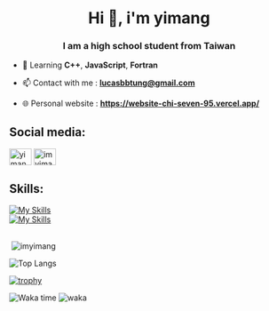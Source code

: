 
<h1 align="center">Hi 👋, i'm yimang</h1>
<h3 align="center">I am a high school student from Taiwan</h3>


- 🌱 Learning **C++**, **JavaScript**, **Fortran**

- 📫 Contact with me : **lucasbbtung@gmail.com**

- 🌐 Personal website : **https://website-chi-seven-95.vercel.app/**

## Social media:
<p align="left">
<a href="https://instagram.com/yimang__" target="blank"><img align="center" src="https://raw.githubusercontent.com/rahuldkjain/github-profile-readme-generator/master/src/images/icons/Social/instagram.svg" alt="yimang__" height="30" width="40" /></a>
<a href="https://twitter.com/imyimang" target="blank"><img align="center" src="https://raw.githubusercontent.com/rahuldkjain/github-profile-readme-generator/master/src/images/icons/Social/twitter.svg" alt="imyimang" height="30" width="40" /></a>
</p>

## Skills:
[![My Skills](https://skillicons.dev/icons?i=cs,cpp,py,fortran,html)](https://skillicons.dev)\
[![My Skills](https://skillicons.dev/icons?i=raspberrypi,ubuntu,cloudflare,vscode,discord)](https://skillicons.dev)

## 
<p>&nbsp;<img align="center" src="https://github-readme-stats.vercel.app/api?username=imyimang&show_icons=true&theme=dark&locale=en" alt="imyimang" /></p>

![Top Langs](https://github-readme-stats.vercel.app/api/top-langs/?username=imyimang&langs_count=20&theme=dark)

[![trophy](https://github-profile-trophy.vercel.app/?username=imyimang&theme=onedark)](https://github.com/ryo-ma/github-profile-trophy)

![Waka time](https://wakatime.com/share/@ae9549e9-981a-4760-b908-48d457840875/4c269860-6809-4293-bf9d-89a9617b4971.svg)
![waka](https://wakatime.com/share/@ae9549e9-981a-4760-b908-48d457840875/3e2b9246-4494-4a27-ad01-d3027c6e7ac3.svg)

<!--START_SECTION:waka-->
<!--END_SECTION:waka-->